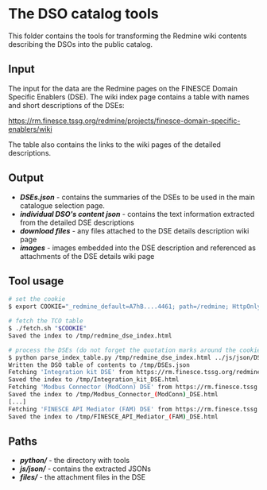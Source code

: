 The DSO catalog tools
=====================

This folder contains the tools for transforming the Redmine wiki 
contents describing the DSOs into the public catalog.

Input
-----

The input for the data are the Redmine pages on the FINESCE Domain
Specific Enablers (DSE). The wiki index page contains a table with names
and short descriptions of the DSEs:

https://rm.finesce.tssg.org/redmine/projects/finesce-domain-specific-enablers/wiki

The table also contains the links to the wiki pages of the detailed
descriptions.

Output
------

 * ***DSEs.json*** - contains the summaries of the DSEs to be used in
    the main catalogue selection page.
 * ***individual DSO's content json*** - contains the text information 
    extracted from the detailed DSE descriptions
 * ***download files*** - any files attached to the DSE details 
    description wiki page
 * ***images*** - images embedded into the DSE description and 
    referenced as attachments of the DSE details wiki page
 
Tool usage
----------

```bash
# set the cookie
$ export COOKIE="_redmine_default=A7hB....4461; path=/redmine; HttpOnly"

# fetch the TCO table
$ ./fetch.sh "$COOKIE"
Saved the index to /tmp/redmine_dse_index.html

# process the DSEs (do not forget the quotation marks around the cookie)
$ python parse_index_table.py /tmp/redmine_dse_index.html ../js/json/DSEs.json ../js/json ../attachments ../images/redmine "$COOKIE"
Written the DSO table of contents to /tmp/DSEs.json
Fetching 'Integration kit DSE' from https://rm.finesce.tssg.org/redmine/projects/finesce-domain-specific-enablers/wiki/Integration_kit_DSE
Saved the index to /tmp/Integration_kit_DSE.html
Fetching 'Modbus Connector (ModConn) DSE' from https://rm.finesce.tssg.org/redmine/projects/finesce-domain-specific-enablers/wiki/Modbus_Connector_(ModConn)_DSE
Saved the index to /tmp/Modbus_Connector_(ModConn)_DSE.html
[...]
Fetching 'FINESCE API Mediator (FAM) DSE' from https://rm.finesce.tssg.org/redmine/projects/finesce-domain-specific-enablers/wiki/FINESCE_API_Mediator_(FAM)_DSE
Saved the index to /tmp/FINESCE_API_Mediator_(FAM)_DSE.html
```

Paths
-----

 * ***python/*** - the directory with tools
 * ***js/json/*** - contains the extracted JSONs
 * ***files/*** - the attachment files in the DSE
